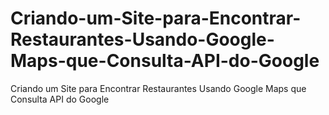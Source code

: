# Criando-um-Site-para-Encontrar-Restaurantes-Usando-Google-Maps-que-Consulta-API-do-Google
Criando um Site para Encontrar Restaurantes Usando Google Maps que Consulta API do Google
